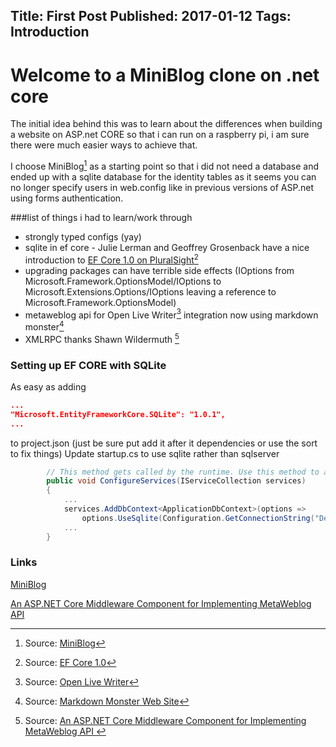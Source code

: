﻿Title: First Post
Published: 2017-01-12
Tags: Introduction
---
# Welcome to a MiniBlog clone on .net core

The initial idea behind this was to learn about the differences when building a website on ASP.net CORE so that i can run on a raspberry pi, i am sure there were much easier ways to achieve that.

I choose MiniBlog[^1] as a starting point so that i did not need a database and ended up with a sqlite database for the identity tables as it seems you can no longer specify users in web.config like in previous versions of ASP.net using forms authentication.

###list of things i had to learn/work through
* strongly typed configs (yay) 
* sqlite in ef core - Julie Lerman and Geoffrey Grosenback have a nice introduction to [EF Core 1.0 on PluralSight](https://www.pluralsight.com/courses/play-by-play-ef-core-1-0-first-look-julie-lerman)[^2]
* upgrading packages can have terrible side effects (IOptions from Microsoft.Framework.OptionsModel/IOptions to Microsoft.Extensions.Options/IOptions leaving a reference to Microsoft.Framework.OptionsModel)
* metaweblog api for Open Live Writer[^3] integration now using markdown monster[^4]
* XMLRPC thanks Shawn Wildermuth [^5]

### Setting up EF CORE with SQLite
As easy as adding 
```json
...
"Microsoft.EntityFrameworkCore.SQLite": "1.0.1", 
...
```
to project.json (just be sure put add it after it dependencies or use the sort to fix things)
Update startup.cs to use sqlite rather than sqlserver
```csharp
        // This method gets called by the runtime. Use this method to add services to the container.
        public void ConfigureServices(IServiceCollection services)
        {
            ...
            services.AddDbContext<ApplicationDbContext>(options =>
                options.UseSqlite(Configuration.GetConnectionString("DefaultConnection")));
            ...
        }
```
        
### Links
[MiniBlog](http://github.com/madskristensen/miniblog/)



[An ASP.NET Core Middleware Component for Implementing MetaWeblog API ](https://github.com/shawnwildermuth/MetaWeblog/)

[^1]: Source: [MiniBlog](http://github.com/madskristensen/miniblog/)
[^2]: Source: [EF Core 1.0](https://www.pluralsight.com/courses/play-by-play-ef-core-1-0-first-look-julie-lerman)
[^3]: Source: [Open Live Writer](http://openlivewriter.org/)
[^4]: Source: [Markdown Monster Web Site](http://markdownmonster.west-wind.com)
[^5]: Source: [An ASP.NET Core Middleware Component for Implementing MetaWeblog API ](https://github.com/shawnwildermuth/MetaWeblog/)